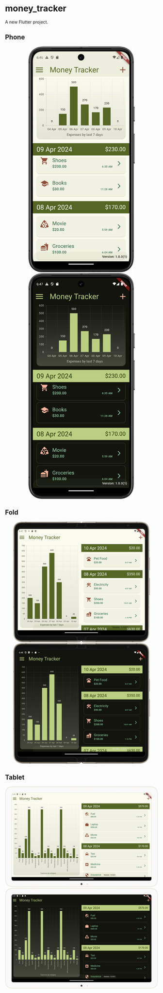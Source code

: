 # money_tracker

A new Flutter project.

## Phone
<p align="center">
    <img src="./docs/screenshots/Phone_01.png" width="350" title="light theme" />
    <img src="./docs/screenshots/Phone_02.png" width="350" title="dark theme" />
</p>

## Fold
<p align="center">
    <img src="./docs/screenshots/Fold_01.png" width="450" title="light theme" />
    <img src="./docs/screenshots/Fold_02.png" width="450" title="dark theme" />
</p>


## Tablet
<p align="center">
    <img src="./docs/screenshots/Tablet_01.png" width="550" title="light theme" />
    <img src="./docs/screenshots/Tablet_02.png" width="550" title="dark theme" />
</p>